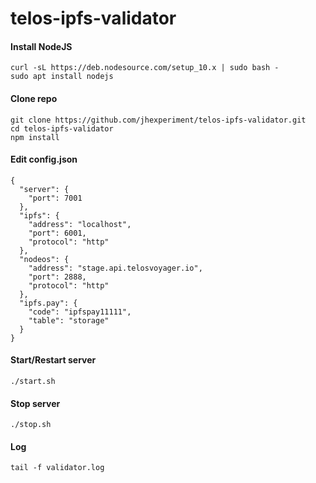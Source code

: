 # telos-ipfs-validator


#### Install NodeJS
```
curl -sL https://deb.nodesource.com/setup_10.x | sudo bash -
sudo apt install nodejs
```
#### Clone repo
```
git clone https://github.com/jhexperiment/telos-ipfs-validator.git
cd telos-ipfs-validator
npm install
```

#### Edit config.json
```
{
  "server": {
    "port": 7001
  },
  "ipfs": {
    "address": "localhost",
    "port": 6001,
    "protocol": "http"
  },
  "nodeos": {
    "address": "stage.api.telosvoyager.io",
    "port": 2888,
    "protocol": "http"
  },
  "ipfs.pay": {
    "code": "ipfspay11111",
    "table": "storage"
  }
}
```

#### Start/Restart server
```
./start.sh
```

#### Stop server
```
./stop.sh
```

#### Log
```
tail -f validator.log
```
